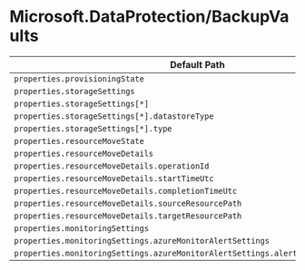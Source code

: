 # Microsoft.DataProtection/BackupVaults

| Default Path | Alias |
|---|---|
| `properties.provisioningState` | `Microsoft.DataProtection/backupVaults/provisioningState` |
| `properties.storageSettings` | `Microsoft.DataProtection/backupVaults/storageSettings` |
| `properties.storageSettings[*]` | `Microsoft.DataProtection/backupVaults/storageSettings[*]` |
| `properties.storageSettings[*].datastoreType` | `Microsoft.DataProtection/backupVaults/storageSettings[*].datastoreType` |
| `properties.storageSettings[*].type` | `Microsoft.DataProtection/backupVaults/storageSettings[*].type` |
| `properties.resourceMoveState` | `Microsoft.DataProtection/backupVaults/resourceMoveState` |
| `properties.resourceMoveDetails` | `Microsoft.DataProtection/backupVaults/resourceMoveDetails` |
| `properties.resourceMoveDetails.operationId` | `Microsoft.DataProtection/backupVaults/resourceMoveDetails.operationId` |
| `properties.resourceMoveDetails.startTimeUtc` | `Microsoft.DataProtection/backupVaults/resourceMoveDetails.startTimeUtc` |
| `properties.resourceMoveDetails.completionTimeUtc` | `Microsoft.DataProtection/backupVaults/resourceMoveDetails.completionTimeUtc` |
| `properties.resourceMoveDetails.sourceResourcePath` | `Microsoft.DataProtection/backupVaults/resourceMoveDetails.sourceResourcePath` |
| `properties.resourceMoveDetails.targetResourcePath` | `Microsoft.DataProtection/backupVaults/resourceMoveDetails.targetResourcePath` |
| `properties.monitoringSettings` | `Microsoft.DataProtection/backupVaults/monitoringSettings` |
| `properties.monitoringSettings.azureMonitorAlertSettings` | `Microsoft.DataProtection/backupVaults/monitoringSettings.azureMonitorAlertSettings` |
| `properties.monitoringSettings.azureMonitorAlertSettings.alertsForAllJobFailures` | `Microsoft.DataProtection/backupVaults/monitoringSettings.azureMonitorAlertSettings.alertsForAllJobFailures` |

